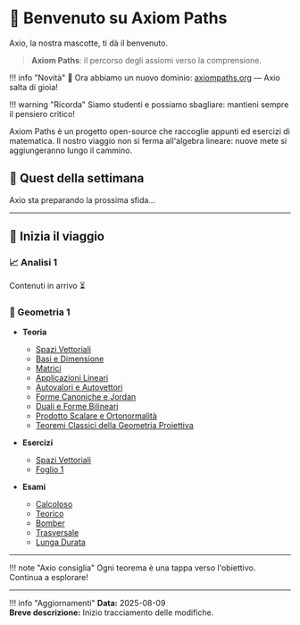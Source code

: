 # 👋 Benvenuto su Axiom Paths

Axio, la nostra mascotte, ti dà il benvenuto.

> **Axiom Paths**: il percorso degli assiomi verso la comprensione.

!!! info "Novità"
    🎉 Ora abbiamo un nuovo dominio: [axiompaths.org](https://axiompaths.org) — Axio salta di gioia!

!!! warning "Ricorda"
    Siamo studenti e possiamo sbagliare: mantieni sempre il pensiero critico!

Axiom Paths è un progetto open-source che raccoglie appunti ed esercizi di matematica.
Il nostro viaggio non si ferma all'algebra lineare: nuove mete si aggiungeranno lungo il cammino.

## 🎯 Quest della settimana

<div id="weekly-quest">
  Axio sta preparando la prossima sfida...
</div>

<script src="js/weekly-quest.js"></script>

---

## 🚀 Inizia il viaggio

### 📈 Analisi 1

Contenuti in arrivo ⏳

### 📐 Geometria 1

 - **Teoria**
   - [Spazi Vettoriali](geometria-1/teoria/spazi-vettoriali/index.md)
   - [Basi e Dimensione](geometria-1/teoria/basi-e-dimensione/index.md)
   - [Matrici](geometria-1/teoria/matrici/index.md)
   - [Applicazioni Lineari](geometria-1/teoria/applicazioni-lineari/index.md)
   - [Autovalori e Autovettori](geometria-1/teoria/autovalori-e-autovettori/index.md)
   - [Forme Canoniche e Jordan](geometria-1/teoria/forme-canoniche-e-jordan/index.md)
   - [Duali e Forme Bilineari](geometria-1/teoria/duali-e-forme-bilineari/index.md)
   - [Prodotto Scalare e Ortonormalità](geometria-1/teoria/prodotto-scalare-e-ortonormalita/index.md)
   - [Teoremi Classici della Geometria Proiettiva](geometria-1/teoria/teoremi-classici-geometria-proiettiva/index.md)

 - **Esercizi**
   - [Spazi Vettoriali](geometria-1/esercizi/tematici/spazi-vettoriali.md)
   - [Foglio 1](geometria-1/esercizi/fogli/foglio-1.md)

- **Esami**
  - [Calcoloso](geometria-1/esami/calcoloso/index.md)
  - [Teorico](geometria-1/esami/teorico/index.md)
  - [Bomber](geometria-1/esami/bomber/index.md)
  - [Trasversale](geometria-1/esami/trasversale/index.md)
  - [Lunga Durata](geometria-1/esami/lunga-durata/index.md)

---

!!! note "Axio consiglia"
    Ogni teorema è una tappa verso l'obiettivo. Continua a esplorare!

---

!!! info "Aggiornamenti"
    **Data:** 2025-08-09  
    **Breve descrizione:** Inizio tracciamento delle modifiche.

